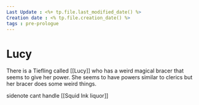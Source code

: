 ```yaml
---
Last Update : <%+ tp.file.last_modified_date() %>
Creation date : <% tp.file.creation_date() %>
tags : pre-prologue
---
```


# Lucy

There is a Tiefling called [[Lucy]] who has a weird magical bracer that seems to give her power. She seems to have powers similar to clerics but her bracer does some weird things.

sidenote cant handle [[Squid Ink liquor]]
